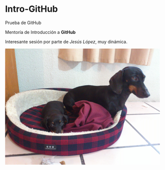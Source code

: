 # Intro-GitHub
 Prueba de GitHub

 Mentoría de Introducción a **GitHub**

 Interesante sesión por parte de *Jesús López*, muy dinámica.

![dogs](./img/DSC_1910.jpg)
